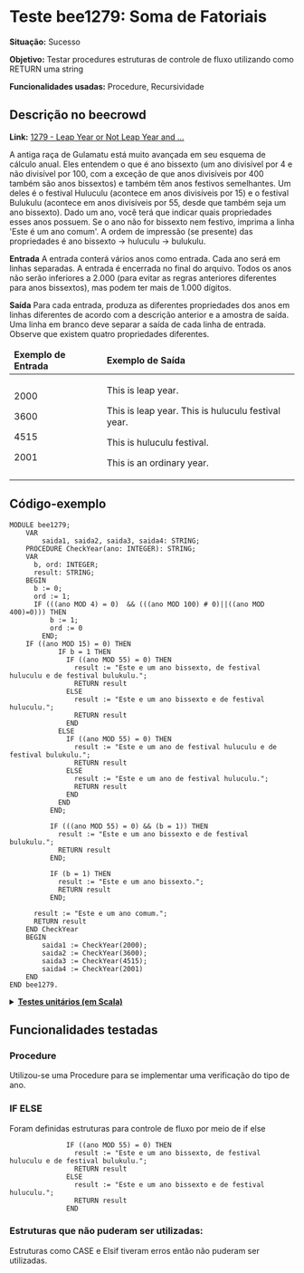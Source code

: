 # Teste bee1279: Soma de Fatoriais
<b>Situação:</b> Sucesso

<b>Objetivo:</b> Testar procedures estruturas de controle de fluxo utilizando como RETURN uma string

<b>Funcionalidades usadas:</b> Procedure, Recursividade

## Descrição no beecrowd

<b>Link:</b> [1279 - Leap Year or Not Leap Year and …]([https://judge.beecrowd.com/pt/problems/view/1161](https://judge.beecrowd.com/en/problems/view/1279))

A antiga raça de Gulamatu está muito avançada em seu esquema de cálculo anual. Eles entendem o que é ano bissexto (um ano divisível por 4 e não divisível por 100, com a exceção de que anos divisíveis por 400 também são anos bissextos) e também têm anos festivos semelhantes. Um deles é o festival Huluculu (acontece em anos divisíveis por 15) e o festival Bulukulu (acontece em anos divisíveis por 55, desde que também seja um ano bissexto). Dado um ano, você terá que indicar quais propriedades esses anos possuem. Se o ano não for bissexto nem festivo, imprima a linha 'Este é um ano comum'. A ordem de impressão (se presente) das propriedades é ano bissexto -> huluculu -> bulukulu.

<b>Entrada</b>
A entrada conterá vários anos como entrada. Cada ano será em linhas separadas. A entrada é encerrada no final do arquivo. Todos os anos não serão inferiores a 2.000 (para evitar as regras anteriores diferentes para anos bissextos), mas podem ter mais de 1.000 dígitos.

<b>Saída</b>
Para cada entrada, produza as diferentes propriedades dos anos em linhas diferentes de acordo com a descrição anterior e a amostra de saída. Uma linha em branco deve separar a saída de cada linha de entrada. Observe que existem quatro propriedades diferentes.

<table>
<thead>
<tr>
  <td><b>Exemplo de Entrada</b></td>
  <td><b>Exemplo de Saída</b></td>
</tr>
</thead>
<tbody>
<tr>
<td class="division">
<p>
2000
</p>
<p>
3600</p>
<p>
4515</p>
<p>
2001</p>
</td>
<td>
<p>
This is leap year.
</p>
<p>
This is leap year.
This is huluculu festival year.
</p> 
<p>
This is huluculu festival.</p> 
  <p>
This is an ordinary year.
  </p>
</td>
</tr>
</tbody>
</table>

## Código-exemplo

```
MODULE bee1279;
    VAR
        saida1, saida2, saida3, saida4: STRING;
    PROCEDURE CheckYear(ano: INTEGER): STRING;
    VAR
      b, ord: INTEGER;
      result: STRING;
    BEGIN
      b := 0;
      ord := 1;
      IF (((ano MOD 4) = 0)  && (((ano MOD 100) # 0)||((ano MOD 400)=0))) THEN
          b := 1;
          ord := 0
        END;
    IF ((ano MOD 15) = 0) THEN
            IF b = 1 THEN
              IF ((ano MOD 55) = 0) THEN
                result := "Este e um ano bissexto, de festival huluculu e de festival bulukulu.";
                RETURN result
              ELSE
                result := "Este e um ano bissexto e de festival huluculu.";
                RETURN result
              END
            ELSE
              IF ((ano MOD 55) = 0) THEN
                result := "Este e um ano de festival huluculu e de festival bulukulu.";
                RETURN result
              ELSE
                result := "Este e um ano de festival huluculu.";
                RETURN result
              END
            END
          END;

          IF (((ano MOD 55) = 0) && (b = 1)) THEN
            result := "Este e um ano bissexto e de festival bulukulu.";
            RETURN result
          END;

          IF (b = 1) THEN
            result := "Este e um ano bissexto.";
            RETURN result
          END;

      result := "Este e um ano comum.";
      RETURN result
    END CheckYear
    BEGIN
        saida1 := CheckYear(2000);
        saida2 := CheckYear(3600);
        saida3 := CheckYear(4515);
        saida4 := CheckYear(2001)
    END
END bee1279.
```

<details>
<p>
<summary><b><u>Testes unitários (em Scala)</u></b></summary>
<pre>
<code>
   test("Testing bee1279") {
    val module = ScalaParser.parseResource("stmts/bee1279.oberon")
    val interpreter = new Interpreter()
    assert(module.name == "bee1279")

    interpreter.setTestEnvironment()
    val result = interpreter.run(module)

    assert(result.lookup("saida1").isDefined)
    assert(result.lookup("saida1") == Some(StringValue("Este e um ano bissexto.")))

    assert(result.lookup("saida2").isDefined)
    assert(result.lookup("saida2") == Some(StringValue("Este e um ano bissexto e de festival huluculu.")))

    assert(result.lookup("saida3").isDefined)
    assert(result.lookup("saida3") == Some(StringValue("Este e um ano de festival huluculu.")))

    assert(result.lookup("saida4").isDefined)
    assert(result.lookup("saida4") == Some(StringValue("Este e um ano comum.")))
  }
}
</code>
</pre>
</details>

## Funcionalidades testadas
### Procedure

Utilizou-se uma Procedure para se implementar uma verificação do tipo de ano.

### IF ELSE

Foram definidas estruturas para controle de fluxo por meio de if else

```
              IF ((ano MOD 55) = 0) THEN
                result := "Este e um ano bissexto, de festival huluculu e de festival bulukulu.";
                RETURN result
              ELSE
                result := "Este e um ano bissexto e de festival huluculu.";
                RETURN result
              END
```
### Estruturas que não puderam ser utilizadas:

Estruturas como CASE e Elsif tiveram erros então não puderam ser utilizadas.
